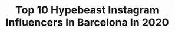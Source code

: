 ---
title: Top 10 Hypebeast Instagram Influencers In Barcelona In 2020
description: >-
  Find top hypebeast Instagram influencers in Barcelona in 2020. Most popular hashtags: #hypebeast #fashion #portrait #photography.
platform: Instagram
profiles:
  - username: "alessandrorenzi"
    fullname: >-
      Fotografo de Barcelona
    location: "Spain"
    followers: 46372
    engagement: 201
    commentsToLikes: 0.072180
    id: ck55o1mm97g510i11oh9jpciq
    verified: false
    hashtags: "#spainportraits, #sonyalphaportrait, #sonyportrait, #sonyalphaportraits"
  - username: "felix_espinar"
    fullname: >-
      Félix Espinar 📷 | Portrait
    location: "Spain"
    followers: 10159
    engagement: 1036
    commentsToLikes: 0.068452
    id: ck5pyzd5hyk3v0i11q3ii0sd3
    verified: false
    hashtags: "#tumblr, #simetry, #hypebeast, #marcosalbercaencasa"
  - username: "javi_icecid"
    fullname: >-
      Javi Icecid
    location: "Spain"
    followers: 10427
    engagement: 533
    commentsToLikes: 0.059935
    id: ck6u0nmwbgqq00j71tzcbgx0t
    verified: false
    hashtags: "#sneakerspics, #fashion, #drink, #party"
  - username: "eduardjordana"
    fullname: >-
      Eduard Jordana
    location: "Spain"
    followers: 3402
    engagement: 1729
    commentsToLikes: 0.048540
    id: ck8swvq22ff0e0j78yqn471ia
    verified: false
    hashtags: "#snobshots, #streetstyle, #hypefeet, #simplefits"
  - username: "german__hernandez"
    fullname: >-
      Germán  Hernández
    location: "Spain"
    followers: 5807
    engagement: 623
    commentsToLikes: 0.014372
    id: ck13a2vxjod200i19etboffoj
    verified: false
    hashtags: "#makeportraitsnotwar, #white, #beach, #circo"
  - username: "marc.urtasun"
    fullname: >-
      Marc Urtasun
    location: "Spain"
    followers: 16084
    engagement: 397
    commentsToLikes: 0.034603
    id: ck5zstc9qz5fj0i144a3kv0a2
    verified: false
    hashtags: "#psycodelic, #tshirt, #magazinecover, #3danimations"
  - username: "artfox_official"
    fullname: >-
      Art Fox
    location: "Spain"
    followers: 46937
    engagement: 560
    commentsToLikes: 0.115519
    id: ck14gxyg47keu0i19e165tict
    verified: false
    hashtags: "#traveller, #travellers, #workout, #gymmotivation"
  - username: "thelittlenuisance_"
    fullname: >-
      NUISANCE
    location: "Spain"
    followers: 7209
    engagement: 938
    commentsToLikes: 0.041833
    id: ck0tttulu4a4a0i19xahsxppi
    verified: false
    hashtags: "#way2ill, #depthobsessed, #killercaptures, #urbexnesia"
  - username: "money_liisa"
    fullname: >-
      MONEY LI$A
    location: "Spain"
    followers: 13958
    engagement: 1049
    commentsToLikes: 0.081767
    id: ck5pva4t6gvoo0i11s5sxyxar
    verified: false
    hashtags: "#aesthetic, #billieoutfits, #videotumblr, #memesespa"
  - username: "felix_espinar"
    fullname: >-
      Félix Espinar 📷 | Portrait
    location: "Spain"
    followers: 10159
    engagement: 1036
    commentsToLikes: 0.068452
    id: ck5pyzd5hyk3v0i11q3ii0sd3
    verified: false
    hashtags: "#tumblr, #simetry, #hypebeast, #marcosalbercaencasa"
---